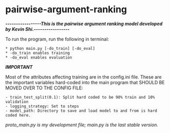 # pairwise-argument-ranking

***-----------------This is the pairwise argument ranking model developed by Kevin Shi.-----------------***

To run the program, run the following in terminal:

	* python main.py [-do_train] [-do_eval]
	* -do_train enables training
	* -do_eval enables evaluation

***IMPORTANT***

Most of the attributes affecting training are in the config.ini file. These are the important variables hard-coded into the main program that SHOULD BE MOVED OVER TO THE CONFIG FILE:

	- train_test_split(0.1): Split hard coded to be 90% train and 10% validation
	- logging_strategy: Set to steps
	- model_path: Directory to save and load model to and from is hard coded here.
	
*proto_main.py is my development file; main.py is the last stable version.*
